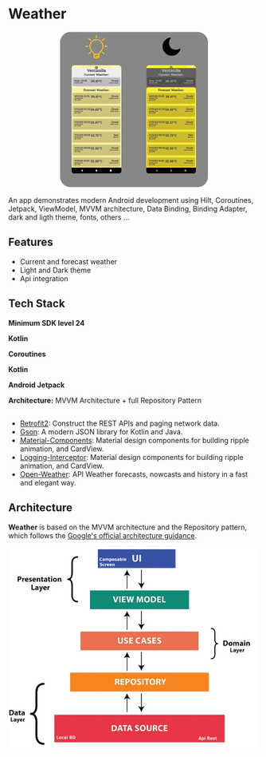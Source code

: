 # Weather
<p align="center">
<img src="/images/screens.png"/>
</p>
An app demonstrates modern Android development using Hilt, Coroutines, Jetpack, ViewModel, MVVM architecture, Data Binding, Binding Adapter, dark and ligth theme, fonts, others ...

## Features

- Current and forecast weather
- Light and Dark theme
- Api integration

## Tech Stack

**Minimum SDK level 24**

**Kotlin**

**Coroutines**

**Kotlin**

**Android Jetpack**

**Architecture:** MVVM Architecture + full  Repository Pattern

##

- [Retrofit2](https://github.com/square/retrofit): Construct the REST APIs and paging network data.
- [Gson](https://github.com/google/gson): A modern JSON library for Kotlin and Java.
- [Material-Components](https://github.com/material-components/material-components-android): Material design components for building ripple animation, and CardView.
- [Logging-Interceptor](https://github.com/square/okhttp/tree/master/okhttp-logging-interceptor): Material design components for building ripple animation, and CardView.
- [Open-Weather](https://openweathermap.org/api): API Weather forecasts, nowcasts and history in a fast and elegant way.

## Architecture
**Weather** is based on the MVVM architecture and the Repository pattern, which follows the [Google's official architecture guidance](https://developer.android.com/topic/architecture).

<img src="/images/arquitecture_layer.jpg" align="center" width="550"/>
